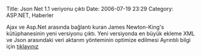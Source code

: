 Title: Json Net 1.1 veriyonu çıktı
Date: 2006-07-19 23:29
Category: ASP.NET, Haberler

Ajax ve Asp.Net arasında bağlantı kuran James Newton-King's
kütüphanesinin yeni versiyonu çıktı. Yeni versiyonda en büyük ekleme XML
ve Json arasındaki veri aktarım yönteminin optimize edilmesi Ayrıntılı
bilgi için [tıklayınız][]

  [tıklayınız]: http://www.newtonsoft.com/blog/
